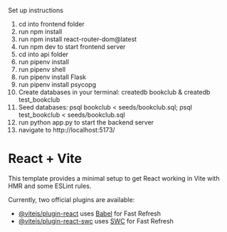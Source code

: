 Set up instructions

1) cd into frontend folder
2) run npm install
3) run npm install react-router-dom@latest
4) run npm dev to start frontend server
5) cd into api folder
6) run pipenv install
7) run pipenv shell
8) run pipenv install Flask
9) run pipenv install psycopg
10) Create databases in your terminal: createdb bookclub & createdb test_bookclub
11) Seed databases: psql bookclub < seeds/bookclub.sql; psql test_bookclub < seeds/bookclub.sql
12) run python app.py to start the backend server
13) navigate to http://localhost:5173/

# React + Vite

This template provides a minimal setup to get React working in Vite with HMR and some ESLint rules.

Currently, two official plugins are available:

- [@vitejs/plugin-react](https://github.com/vitejs/vite-plugin-react/blob/main/packages/plugin-react/README.md) uses [Babel](https://babeljs.io/) for Fast Refresh
- [@vitejs/plugin-react-swc](https://github.com/vitejs/vite-plugin-react-swc) uses [SWC](https://swc.rs/) for Fast Refresh
